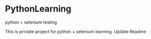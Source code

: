 # PythonLearning
python + selenium testing

This is priviate project for python + selenium learning.
Update Readme
